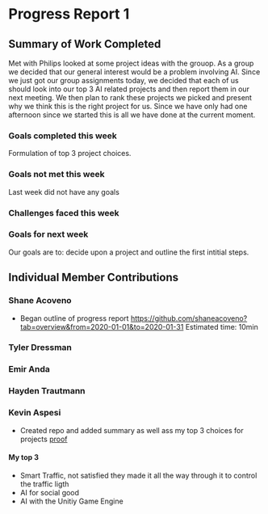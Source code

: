 # Progress Report 1
## Summary of Work Completed
Met with Philips looked at some project ideas with the grouop.  As a group we decided that our general interest would be a problem involving AI.  Since we just got our group assignments today, we decided that each of us should look into our top 3 AI related projects and then report them in our next meeting.  We then plan to rank these projects we picked and present why we think this is the right project for us.  Since we have only had one afternoon since we started this is all we have done at the current moment.  


### Goals completed this week
Formulation of top 3 project choices.

### Goals not met this week 
Last week did not have any goals

### Challenges faced this week

### Goals for next week
Our goals are to: decide upon a project and outline the first intitial steps.

## Individual Member Contributions

### Shane Acoveno
- Began outline of progress report https://github.com/shaneacoveno?tab=overview&from=2020-01-01&to=2020-01-31 
Estimated time: 10min

### Tyler Dressman

### Emir Anda

### Hayden Trautmann

### Kevin Aspesi
- Created repo and added summary as well ass my top 3 choices for projects [proof](https://github.com/kaspesi/cse280/commit/267493c9aed266e9a8df869a89fef86100969009)
#### My top 3
- Smart Traffic, not satisfied they made it all the way through it to control the traffic ligth 
- AI for social good
- AI with the Unitiy Game Engine 
